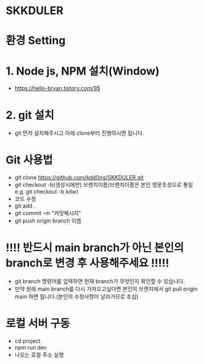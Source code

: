 # SKKDULER

# 환경 Setting

# 1. Node js, NPM 설치(Window)
- https://hello-bryan.tistory.com/95

# 2. git 설치
- git 먼저 설치해주시고 아래 clone부터 진행하시면 됩니다.

# Git 사용법
- git clone https://github.com/kdd0ng/SKKDULER.git
- git checkout -b(생성시에만) 브랜치이름(브랜치이름은 본인 영문초성으로 통일 e.g. git checkout -b kdw)
- 코드 수정
- git add .
- git commit -m "커밋메시지"
- git push origin branch 이름
# !!!! 반드시 main branch가 아닌 본인의 branch로 변경 후 사용해주세요 !!!!!
- git branch 명령어를 입력하면 현재 branch가 무엇인지 확인할 수 있습니다.
- 만약 원래 main branch를 다시 가져오고싶다면 본인의 브랜치에서 git pull origin main 하면 됩니다.(본인의 수정사항이 날라가므로 조심)


# 로컬 서버 구동
- cd project
- npm run dev
- 나오는 로컬 주소 실행

